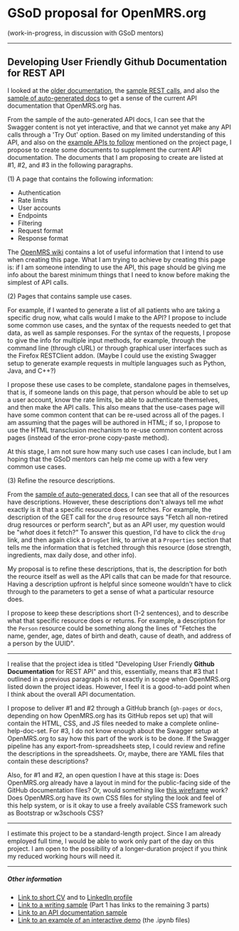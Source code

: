 # GSoD proposal for OpenMRS.org

(work-in-progress, in discussion with GSoD mentors)

---

##  Developing User Friendly Github Documentation for REST API

I looked at the [older documentation](https://wiki.openmrs.org/display/docs/REST+Web+Service+Resources+in+OpenMRS+1.9), the [sample REST calls](https://wiki.openmrs.org/display/docs/Sample+REST+calls), and also the [sample of auto-generated docs](https://psbrandt.io/openmrs-contrib-apidocs/) to get a sense of the current API documentation that OpenMRS.org has. 

From the sample of the auto-generated API docs, I can see that the Swagger content is not yet interactive, and that we cannot yet make any API calls through a 'Try Out' option. Based on my limited understanding of this API, and also on the [example APIs to follow](https://wiki.openmrs.org/display/RES/GSoD+2019+Project+Idea+1%3A+Developing+User+Friendly+Github+Documentation+for+REST+API) mentioned on the project page, I propose to create some documents to supplement the current API documentation.  The documents that I am proposing to create are listed at #1, #2, and #3 in the following paragraphs.

(1) A page that contains the following information:

  - Authentication
  - Rate limits
  - User accounts
  - Endpoints
  - Filtering
  - Request format
  - Response format

The [OpenMRS wiki](https://wiki.openmrs.org/display/docs/REST+Web+Services+API+For+Clients) contains a lot of useful information that I intend to use when creating this page. What I am trying to achieve by creating this page is: if I am someone intending to use the API, this page should be giving me info about the barest minimum things that I need to know before making the simplest of API calls.

(2) Pages that contains sample use cases. 

For example, if I wanted to generate a list of all patients who are taking a specific drug now, what calls would I make to the API? I propose to include some common use cases, and the syntax of the requests needed to get that data, as well as sample responses. For the syntax of the requests, I propose to give the info for multiple input methods, for example, through the command line (through cURL) or through graphical user interfaces such as the Firefox RESTClient addon. (Maybe I could use the existing Swagger setup to generate example requests in multiple languages such as Python, Java, and C++?) 

I propose these use cases to be complete, standalone pages in themselves, that is, if someone lands on this page, that person whould be able to set up a user account, know the rate limits, be able to authenticate themselves, and then make the API calls. This also means that the use-cases page will have some common content that can be re-used across all of the pages. I am assuming that the pages will be authored in HTML; if so, I propose to use the HTML transclusion mechanism to re-use common content across pages (instead of the error-prone copy-paste method).

At this stage, I am not sure how many such use cases I can include, but I am hoping that the GSoD mentors can help me come up with a few very common use cases.

(3) Refine the resource descriptions.

From the [sample of auto-generated docs](https://psbrandt.io/openmrs-contrib-apidocs/), I can see that all of the resources have descriptions. However, these descriptions don't always tell me _what_ exactly is it that a specific resource does or fetches. For example, the description of the GET call for the `drug` resource says "Fetch all non-retired drug resources or perform search", but as an API user, my question would be "_what_ does it fetch?" To answer this question, I'd have to click the `drug` link, and then again click a `DrugGet` link, to arrive at a `Properties` section that tells me the information that is fetched through this resource (dose strength, ingredients, max daily dose, and other info).

My proposal is to refine these descriptions, that is, the description for both the reource itself as well as the API calls that can be made for that resource. Having a description upfront is helpful since someone wouldn't have to click through to the parameters to get a sense of what a particular resource does.

I propose to keep these descriptions short (1-2 sentences), and to describe what that specific resource does or returns. For example, a description for the `Person` resource could be something along the lines of "Fetches the name, gender, age, dates of birth and death, cause of death, and address of a person by the UUID".

---

I realise that the project idea is titled "Developing User Friendly __Github Documentation__ for REST API" and this, essentially, means that #3 that I outlined in a previous paragraph is not exactly in scope when OpenMRS.org listed down the project ideas. However, I feel it is a good-to-add point when I think about the overall API documentation.

I propose to deliver #1 and #2 through a GitHub branch (`gh-pages` or `docs`, depending on how OpenMRS.org has its GitHub repos set up) that will contain the HTML, CSS, and JS files needed to make a complete online-help-doc-set. For #3, I do not know enough about the Swagger setup at OpenMRS.org to say how this part of the work is to be done. If the Swagger pipeline has any export-from-spreadsheets step, I could review and refine the descriptions in the spreadsheets. Or, maybe, there are YAML files that contain these descriptions?

Also, for #1 and #2, an open question I have at this stage is: Does OpenMRS.org already have a layout in mind for the public-facing side of the GitHub documentation files? Or, would something like [this wireframe](https://github.com/AninditaBasu/AninditaBasu.github.io/blob/master/gsod/Capture58.PNG) work? Does OpenMRS.org have its own CSS files for styling the look and feel of this help system, or is it okay to use a freely available CSS framework such as Bootstrap or w3schools CSS?

---
I estimate this project to be a standard-length project. Since I am already employed full time, I would be able to work only part of the day on this project. I am open to the possibility of a longer-duration project if you think my reduced working hours will need it.

---

##### Other information

- [Link to short CV](http://aninditabasu.github.io/README.html) and to [LinkedIn profile]( https://www.linkedin.com/in/aninditabasu/)
- [Link to a writing sample](https://www.ibm.com/developerworks/library/cc-ask-watson-part1-bluemix-trs/index.html?ca=drs-) (Part 1 has links to the remaining 3 parts)
- [Link to an API documentation sample](https://aninditabasu.github.io/indica/index.html)
- [Link to an example of an interactive demo](https://mybinder.org/repo/AninditaBasu/indica) (the .ipynb files)
